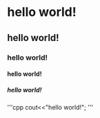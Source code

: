 # hello world!
## hello world!
### hello world!
#### hello world!
##### hello world!

'''cpp
  cout<<"hello world!";
'''

